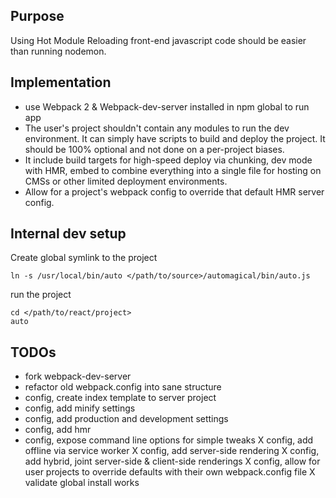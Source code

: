 ## Purpose

Using Hot Module Reloading front-end javascript code should
be easier than running nodemon.

## Implementation

* use Webpack 2 & Webpack-dev-server installed in npm global
to run app
* The user's project shouldn't contain any modules to run
the dev environment. It can simply have scripts to build
and deploy the project. It should be 100% optional
and not done on a per-project biases.
* It include build targets for high-speed deploy via chunking,
dev mode with HMR, embed to combine everything into a single file
for hosting on CMSs or other limited deployment environments.
* Allow for a project's webpack config to override that
default HMR server config.

## Internal dev setup
Create global symlink to the project
```
ln -s /usr/local/bin/auto </path/to/source>/automagical/bin/auto.js
```

run the project
```
cd </path/to/react/project>
auto
```

## TODOs

- fork webpack-dev-server
- refactor old webpack.config into sane structure
- config, create index template to server project
- config, add minify settings
- config, add production and development settings
- config, add hmr
- config, expose command line options for simple tweaks
X config, add offline via service worker
X config, add server-side rendering
X config, add hybrid, joint server-side & client-side renderings
X config, allow for user projects to override defaults with
their own webpack.config file
X validate global install works
